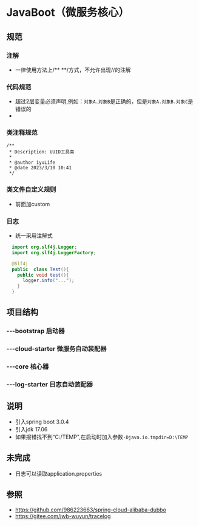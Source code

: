 # JavaBoot（微服务核心）

## 规范

### 注解

- 一律使用方法上/** **/方式，不允许出现//的注解

### 代码规范

- 超过2层变量必须声明,例如：`对象A.对象B`是正确的，但是`对象A.对象B.对象C`是错误的
-

### 类注释规范

```aidl
/**
 * Description: UUID工具类
 *
 * @author iyuLife
 * @date 2023/3/10 10:41
 */
```

### 类文件自定义规则

- 前面加custom

### 日志

- 统一采用注解式

``` java
  import org.slf4j.Logger;
  import org.slf4j.LoggerFactory;

  @Slf4j
  public  class Test(){
    public void test(){
      logger.info("...");
    }
  }
  ```

## 项目结构

### ---bootstrap 启动器

### ---cloud-starter 微服务自动装配器

### ---core 核心器

### ---log-starter 日志自动装配器

## 说明

- 引入spring boot 3.0.4
- 引入jdk 17.06
- 如果报错找不到“C:/TEMP",在启动时加入参数`-Djava.io.tmpdir=D:\TEMP`

## 未完成

- 日志可以读取application.properties

## 参照

- https://github.com/986223663/spring-cloud-alibaba-dubbo
- https://gitee.com/jwb-wuyun/tracelog